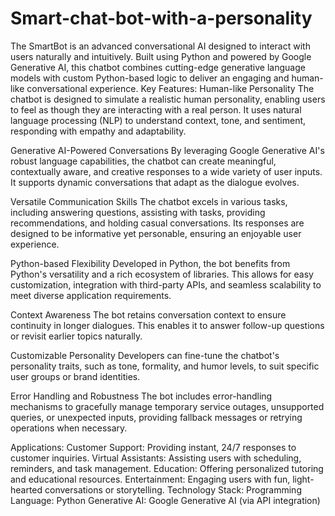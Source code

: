 # Smart-chat-bot-with-a-personality
The SmartBot is an advanced conversational AI designed to interact with users naturally and intuitively. Built using Python and powered by Google Generative AI, this chatbot combines cutting-edge generative language models with custom Python-based logic to deliver an engaging and human-like conversational experience.
Key Features:
Human-like Personality
The chatbot is designed to simulate a realistic human personality, enabling users to feel as though they are interacting with a real person. It uses natural language processing (NLP) to understand context, tone, and sentiment, responding with empathy and adaptability.

Generative AI-Powered Conversations
By leveraging Google Generative AI's robust language capabilities, the chatbot can create meaningful, contextually aware, and creative responses to a wide variety of user inputs. It supports dynamic conversations that adapt as the dialogue evolves.

Versatile Communication Skills
The chatbot excels in various tasks, including answering questions, assisting with tasks, providing recommendations, and holding casual conversations. Its responses are designed to be informative yet personable, ensuring an enjoyable user experience.

Python-based Flexibility
Developed in Python, the bot benefits from Python's versatility and a rich ecosystem of libraries. This allows for easy customization, integration with third-party APIs, and seamless scalability to meet diverse application requirements.

Context Awareness
The bot retains conversation context to ensure continuity in longer dialogues. This enables it to answer follow-up questions or revisit earlier topics naturally.

Customizable Personality
Developers can fine-tune the chatbot's personality traits, such as tone, formality, and humor levels, to suit specific user groups or brand identities.

Error Handling and Robustness
The bot includes error-handling mechanisms to gracefully manage temporary service outages, unsupported queries, or unexpected inputs, providing fallback messages or retrying operations when necessary.

Applications:
Customer Support: Providing instant, 24/7 responses to customer inquiries.
Virtual Assistants: Assisting users with scheduling, reminders, and task management.
Education: Offering personalized tutoring and educational resources.
Entertainment: Engaging users with fun, light-hearted conversations or storytelling.
Technology Stack:
Programming Language: Python
Generative AI: Google Generative AI (via API integration)

